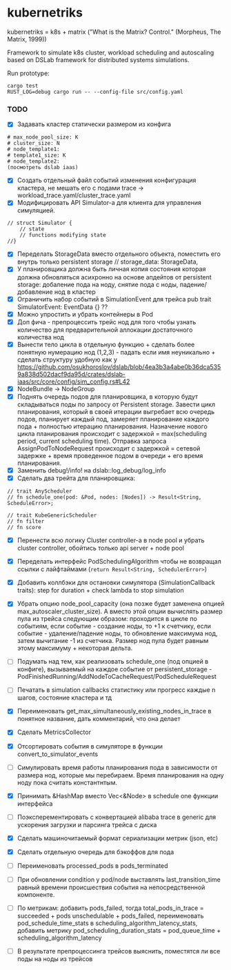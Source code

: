 # kubernetriks
kubernetriks = k8s + matrix ("What is the Matrix? Control." (Morpheus, The Matrix, 1999))

Framework to simulate k8s cluster, workload scheduling and autoscaling based on DSLab framework for distributed systems simulations.

Run prototype:
```
cargo test
RUST_LOG=debug cargo run -- --config-file src/config.yaml
```

### TODO
- [x] Задавать кластер статически размером из конфига
```
# max_node_pool_size: K 
# cluster_size: N
# node_template1:
# template1_size: K 
# node_template2: 
(посмотреть dslab iaas)
```
- [x] Создать отдельный файл событий изменения конфигурация кластера, не мешать его с подами
trace -> workload_trace.yaml/cluster_trace.yaml
- [x] Модифицировать API Simulator-а для клиента для управления симуляцией.
```
// struct Simulator {
    // state
    // functions modifying state 
//}
```
- [x] Переделать StorageData вместо отдельного объекта, поместить его внутрь только persistent storage
// storage_data: StorageData,
- [x] У планировщика должна быть личная копия состояния которая должна обновляться асихронно на основе апдейтов
от persistent storage: добаление пода на ноду, снятие пода с ноды, падение/добавление нод в кластер
- [x] Ограничить набор событий в SimulationEvent для трейса pub trait SimulatorEvent: EventData {} ??
- [x] Можно упростить и убрать контейнеры в Pod 
- [x] Доп фича - препроцессить трейс нод для того чтобы узнать количество для предварительной аллокации достаточного количества нод
- [x] Вынести тело цикла в отдельную функцию + сделать более понятную нумерацию нод (1,2,3) - падать если имя неуникально + сделать структуру удобную как у https://github.com/osukhoroslov/dslab/blob/4ea3b3a4abe0b36dca5359a838d502dacf9da95d/crates/dslab-iaas/src/core/config/sim_config.rs#L42
- [x] NodeBundle -> NodeGroup
- [x] Поднять очередь подов для планировщика, в которую будут складываться поды по запросу от Persistent storage. Завести цикл планирования, который в своей итерации выгребает всю очередь подов, планирует каждый под, замеряет планирование каждого пода + полностью итерацию планирования. Назначение нового цикла планирования происходит с задержкой = max(scheduling period, current scheduling time). Отправка запроса AssignPodToNodeRequest происходит с задержкой = сетевой задержке + время проведенное подом в очереди + его время планирования.
- [x] Заменить debug!/info! на dslab::log_debug/log_info
- [x] Сделать два трейта для планировщика:
```
// trait AnyScheduler
// fn schedule_one(pod: &Pod, nodes: [Nodes]) -> Result<String, ScheduleError>;

// trait KubeGenericScheduler
// fn filter
// fn score
```
- [x] Перенести всю логику Cluster controller-a в node pool и убрать cluster controller, обойтись только api server + node pool

- [x] Переделать интерфейс PodSchedulingAlgorithm чтобы не возвращал ссылки с лайфтаймами (`return Result<String, SchedulerError>`)
- [x] Добавить коллбэки для остановки симулятора (SimulationCallback traits): step for duration + check lambda to stop simulation
- [x] Убрать опцию node_pool_capacity (она позже будет заменена опцией max_autoscaler_cluster_size). А вместо этой опции вычислять размер пула из трейса следующим образом: проходится в цикле по событиям, если событие - создание ноды, то +1 к счетчику, если событие - удаление/падение ноды, то обновление максимума нод, затем вычитание -1 из счетчика. Размер нод пула будет равным этому максимуму + некоторая дельта.
- [ ] Подумать над тем, как реализовать schedule_one (под опцией в конфиге), вызываемый на каждое событие от persistent_storage - PodFinishedRunning/AddNodeToCacheRequest/PodScheduleRequest

- [ ] Печатать в simulation callbacks статистику или прогресс каждые n шагов, состояние кластера и тд
- [x] Переименовать get_max_simultaneously_existing_nodes_in_trace в понятное название, дать комментарий, что она делает
- [x] Сделать MetricsCollector
- [x] Отсортировать события в симуляторе в функции convert_to_simulator_events
- [ ] Симулировать время работы планирования пода в зависимости от размера нод, которые мы перебираем. Время планирования на одну ноду пока считать константнтым.
- [x] Принимать &HashMap вместо Vec<&Node> в schedule one функции интерфейса
- [ ] Поэксперементировать с конвертацией alibaba trace в generic для ускорения загрузки и парсинга трейса с диска

- [x] Сделать машиночитаемый формат сериализации метрик (json, etc)
- [x] Сделать отдельную очередь для бэкоффов для пода
- [ ] Переименовать processed_pods в pods_terminated
- [ ] При обновлении condition у pod/node выставлять last_transition_time равный времени происшествия события на непосредственной компоненте.
- [ ] По метрикам: добавить pods_failed, тогда total_pods_in_trace = succeeded + pods unschedulable + pods_failed, переименовать pod_schedule_time_stats в scheduling_algorithm_latency_stats, добавить метрику pod_scheduling_duration_stats = pod_queue_time + scheduling_algorithm_latency
- [ ] В результате препроцессинга трейсов выяснить, поместятся ли все поды на ноды из трейсов
